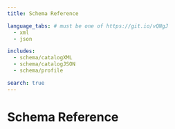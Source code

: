 ```yaml
---
title: Schema Reference

language_tabs: # must be one of https://git.io/vQNgJ
  - xml
  - json

includes:
  - schema/catalogXML
  - schema/catalogJSON
  - schema/profile

search: true
---
```


# Schema Reference
